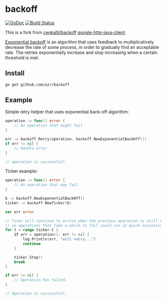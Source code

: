 # backoff

[![GoDoc](https://godoc.org/github.com/azr/backoff?status.png)](https://godoc.org/github.com/azr/backoff)
[![Build Status](https://travis-ci.org/azr/backoff.png)](https://travis-ci.org/azr/backoff)

This is a fork from [cenkalti/backoff](github.com/cenkalti/backoff)
[google-http-java-client](https://code.google.com/p/google-http-java-client/wiki/ExponentialBackoff).

[Exponential backoff](http://en.wikipedia.org/wiki/Exponential_backoff)
is an algorithm that uses feedback to multiplicatively decrease the rate of some process,
in order to gradually find an acceptable rate.
The retries exponentially increase and stop increasing when a certain threshold is met.



## Install

```bash
go get github.com/azr/backoff
```

## Example

Simple retry helper that uses exponential back-off algorithm:

```go
operation := func() error {
    // An operation that might fail
}

err := backoff.Retry(operation, backoff.NewExponentialBackOff())
if err != nil {
    // handle error
}

// operation is successfull
```

Ticker example:

```go
operation := func() error {
    // An operation that may fail
}

b := backoff.NewExponentialBackOff()
ticker := backoff.NewTicker(b)

var err error

// Ticks will continue to arrive when the previous operation is still running,
// so operations that take a while to fail could run in quick succession.
for t = range ticker.C {
    if err = operation(); err != nil {
        log.Println(err, "will retry...")
        continue
    }

    ticker.Stop()
    break
}

if err != nil {
    // Operation has failed.
}

// Operation is successfull.
```
